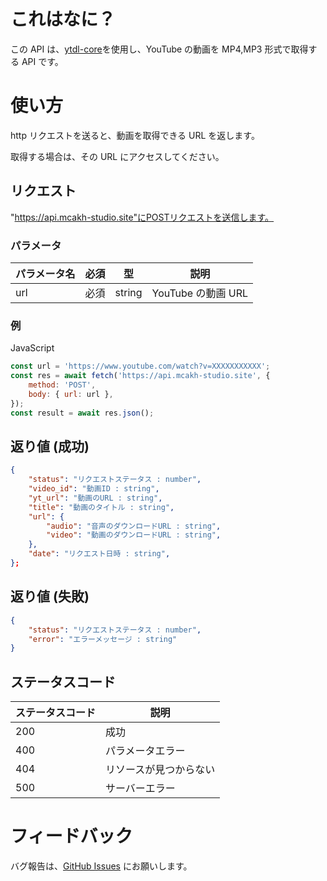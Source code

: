 # これはなに？

この API は、[ytdl-core](https://github.com/fent/node-ytdl-core)を使用し、YouTube の動画を MP4,MP3 形式で取得する API です。

# 使い方

http リクエストを送ると、動画を取得できる URL を返します。

取得する場合は、その URL にアクセスしてください。

## リクエスト

"https://api.mcakh-studio.site"にPOSTリクエストを送信します。

### パラメータ

| パラメータ名 | 必須 | 型     | 説明               |
| ------------ | ---- | ------ | ------------------ |
| url          | 必須 | string | YouTube の動画 URL |

### 例

JavaScript

```javascript
const url = 'https://www.youtube.com/watch?v=XXXXXXXXXXX';
const res = await fetch('https://api.mcakh-studio.site', {
    method: 'POST',
    body: { url: url },
});
const result = await res.json();
```

## 返り値 (成功)

```json
{
    "status": "リクエストステータス : number",
    "video_id": "動画ID : string",
    "yt_url": "動画のURL : string",
    "title": "動画のタイトル : string",
    "url": {
        "audio": "音声のダウンロードURL : string",
        "video": "動画のダウンロードURL : string",
    },
    "date": "リクエスト日時 : string",
};

```

## 返り値 (失敗)

```json
{
    "status": "リクエストステータス : number",
    "error": "エラーメッセージ : string"
}
```

## ステータスコード

| ステータスコード | 説明                   |
| ---------------- | ---------------------- |
| 200              | 成功                   |
| 400              | パラメータエラー       |
| 404              | リソースが見つからない |
| 500              | サーバーエラー         |

# フィードバック

バグ報告は、[GitHub Issues](https://github.com/tako-dayo8/youtube_download_api/issues) にお願いします。
